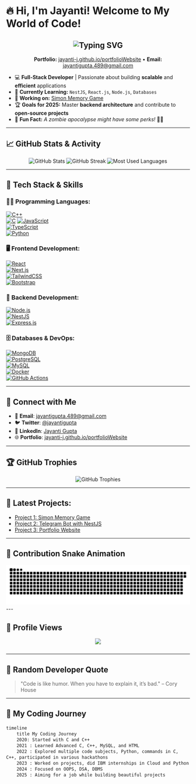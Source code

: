   # 🔥 Hi, I'm Jayanti! Welcome to My World of Code!

<h2 align="center">
  <img src="https://readme-typing-svg.herokuapp.com?font=Fira+Code&duration=4000&pause=1000&color=36C486&center=true&vCenter=true&width=800&lines=Hi%2C+I'm+Jayanti!;Full-Stack+Developer+%7C+Tech+Enthusiast;Welcome+to+My+Coding+Universe!;Let's+Build+Something+Awesome!+🚀" alt="Typing SVG" />
</h2>

<!-- Portfolio & Intro -->
<div align="center">
  <p>
    <b>Portfolio:</b> <a href="https://jayanti-j.github.io/portfolioWebsite/">jayanti-j.github.io/portfolioWebsite</a> • 
    <b>Email:</b> <a href="mailto:jayantigupta.489@gmail.com">jayantigupta.489@gmail.com</a>
  </p>
</div>

- 💻 **Full-Stack Developer** | Passionate about building **scalable** and **efficient** applications  
- 🌱 **Currently Learning:** `NestJS`, `React.js`, `Node.js`, `Databases`  
- 🚀 **Working on:** [Simon Memory Game](https://github.com/Jayanti-j/simon_memory_game)  
- 🏆 **Goals for 2025:** Master **backend architecture** and contribute to **open-source projects**  
- 🎯 **Fun Fact:** *A zombie apocalypse might have some perks!* 🧟‍♀️  

---
## 📈 GitHub Stats & Activity  

<div align="center">
  <img src="https://github-readme-stats.vercel.app/api?username=Jayanti-j&show_icons=true&theme=radical&hide_border=false" alt="GitHub Stats" height="170" />
  <img src="https://github-readme-streak-stats.herokuapp.com/?user=Jayanti-j&theme=radical&hide_border=false" alt="GitHub Streak" height="170" />
  <img src="https://github-readme-stats.vercel.app/api/top-langs?username=Jayanti-j&layout=compact&theme=radical&hide_border=false" height="170" alt="Most Used Languages" />
</div>  

---


## 🚀 Tech Stack & Skills  

### 👨‍💻 Programming Languages:
[![C++](https://img.shields.io/badge/C++-6A0DAD?style=flat&logo=c%2B%2B&logoColor=white)](https://www.cplusplus.com/)  
[![C](https://img.shields.io/badge/C-6A0DAD?style=flat&logo=c&logoColor=white)](https://en.wikipedia.org/wiki/C_(programming_language))  
[![JavaScript](https://img.shields.io/badge/JavaScript-FF6347?style=flat&logo=javascript&logoColor=white)](https://developer.mozilla.org/en-US/docs/Web/JavaScript)  
[![TypeScript](https://img.shields.io/badge/TypeScript-FFD700?style=flat&logo=typescript&logoColor=white)](https://www.typescriptlang.org/)  
[![Python](https://img.shields.io/badge/Python-DA70D6?style=flat&logo=python&logoColor=white)](https://www.python.org/)

### 🖥️ Frontend Development:
[![React](https://img.shields.io/badge/React-8A2BE2?style=flat&logo=react&logoColor=black)](https://reactjs.org/)  
[![Next.js](https://img.shields.io/badge/Next.js-4B0082?style=flat&logo=next.js&logoColor=white)](https://nextjs.org/)  
[![TailwindCSS](https://img.shields.io/badge/TailwindCSS-9932CC?style=flat&logo=tailwind-css&logoColor=white)](https://tailwindcss.com/)  
[![Bootstrap](https://img.shields.io/badge/Bootstrap-800080?style=flat&logo=bootstrap&logoColor=white)](https://getbootstrap.com/)

### 📡 Backend Development:
[![Node.js](https://img.shields.io/badge/Node.js-9932CC?style=flat&logo=node-dot-js&logoColor=white)](https://nodejs.org/)  
[![NestJS](https://img.shields.io/badge/NestJS-800080?style=flat&logo=nestjs&logoColor=white)](https://nestjs.com/)  
[![Express.js](https://img.shields.io/badge/Express.js-6A0DAD?style=flat&logo=express&logoColor=white)](https://expressjs.com/)

### 🗄️ Databases & DevOps:
[![MongoDB](https://img.shields.io/badge/MongoDB-9932CC?style=flat&logo=mongodb&logoColor=white)](https://www.mongodb.com/)  
[![PostgreSQL](https://img.shields.io/badge/PostgreSQL-DA70D6?style=flat&logo=postgresql&logoColor=white)](https://www.postgresql.org/)  
[![MySQL](https://img.shields.io/badge/MySQL-6A0DAD?style=flat&logo=mysql&logoColor=white)](https://www.mysql.com/)  
[![Docker](https://img.shields.io/badge/Docker-FF6347?style=flat&logo=docker&logoColor=white)](https://www.docker.com/)  
[![GitHub Actions](https://img.shields.io/badge/GitHub_Actions-FFD700?style=flat&logo=github-actions&logoColor=white)](https://github.com/features/actions)


---

## 🔗 Connect with Me  

- 📧 **Email**: [jayantigupta.489@gmail.com](mailto:jayantigupta.489@gmail.com)  
- 🐦 **Twitter**: [@jayantigupta](https://twitter.com/jayantigupta)  
- 💼 **LinkedIn**: [Jayanti Gupta](https://www.linkedin.com/in/jayanti-gupta-j/)  
- 🌐 **Portfolio**: [jayanti-j.github.io/portfolioWebsite](https://jayanti-j.github.io/portfolioWebsite)

---


## 🏆 GitHub Trophies  

<div align="center">
  <img src="https://github-profile-trophy.vercel.app/?username=Jayanti-j&theme=gruvbox&no-frame=true&row=1&column=6" alt="GitHub Trophies" />
</div>  

---

## 🚀 Latest Projects:
- [Project 1: Simon Memory Game](https://github.com/Jayanti-j/simon_memory_game)
- [Project 2: Telegram Bot with NestJS](https://github.com/Jayanti-j/telegram-nestjs-bot)
- [Project 3: Portfolio Website](https://jayanti-j.github.io/portfolioWebsite/)

---

## 🐍 Contribution Snake Animation  

<div align="center">
  <img src="https://raw.githubusercontent.com/Jayanti-j/Jayanti-j/output/snake.svg" alt="Contribution Snake Animation" />
</div>  
---

## 👀 Profile Views  
<div align="center">
  <img src="https://profile-counter.glitch.me/Jayanti-j/count.svg?"  />
</div>

###
---

## 🧠 Random Developer Quote  

> "Code is like humor. When you have to explain it, it’s bad." – Cory House

---

## 📅 My Coding Journey  

```mermaid
timeline
    title My Coding Journey
    2020: Started with C and C++
    2021 : Learned Advanced C, C++, MySQL, and HTML
    2022 : Explored multiple code subjects, Python, commands in C, C++, participated in various hackathons
    2023 : Worked on projects, did IBM internships in Cloud and Python
    2024 : Focused on OOPS, DSA, DBMS
    2025 : Aiming for a job while building beautiful projects
